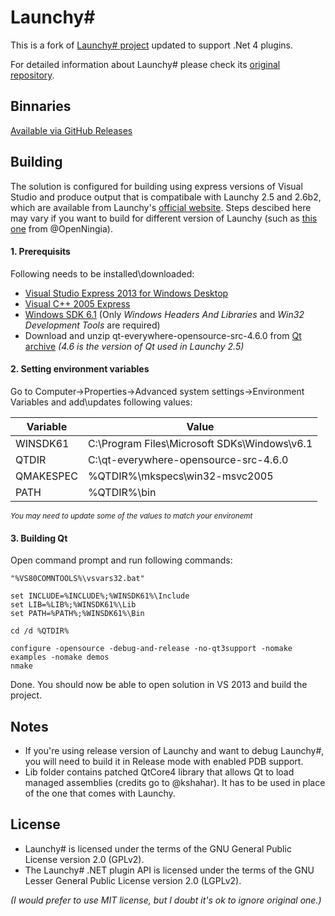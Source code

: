 Launchy#
====================
This is a fork of [Launchy# project][launchy#kshahar] updated to support .Net 4 plugins. 

For detailed information about Launchy# please check its [original repository][launchy#kshahar].

Binnaries
-------
[Available via GitHub Releases](https://github.com/randrey/launchysharp/releases/tag/v1.3)

Building
-------
The solution is configured for building using express versions of Visual Studio and produce output that is compatibale with Launchy 2.5 and 2.6b2, which are available from Launchy's [official website][launchy]. Steps descibed here may vary if you want to build for different version of Launchy (such as [this one](http://openningia.github.io/Launchy/) from @OpenNingia). 

#### 1. Prerequisits
Following needs to be installed\downloaded:
  * [Visual Studio Express 2013 for Windows Desktop](http://www.microsoft.com/en-us/download/details.aspx?id=40787)
  * [Visual C++ 2005 Express](http://go.microsoft.com/fwlink/?LinkId=51410)
  * [Windows SDK 6.1](http://www.microsoft.com/en-us/download/details.aspx?id=11310) (Only *Windows Headers And Libraries* and *Win32 Development Tools* are required)
  * Download and unzip qt-everywhere-opensource-src-4.6.0 from [Qt archive](http://download.qt-project.org/archive/qt/4.6/) *(4.6 is the version of Qt used in Launchy 2.5)*

#### 2. Setting environment variables
Go to Computer->Properties->Advanced system settings->Environment Variables and add\updates following values:

Variable|Value
----------|----------
WINSDK61  | C:\Program Files\Microsoft SDKs\Windows\v6.1
QTDIR     | C:\qt-everywhere-opensource-src-4.6.0
QMAKESPEC | %QTDIR%\mkspecs\win32-msvc2005
PATH      | %QTDIR%\bin

 <sup>*You may need to update some of the values to match your environemt*</sup>

#### 3. Building Qt
Open command prompt and run following commands:
    
```Batchfile
"%VS80COMNTOOLS%\vsvars32.bat"

set INCLUDE=%INCLUDE%;%WINSDK61%\Include
set LIB=%LIB%;%WINSDK61%\Lib
set PATH=%PATH%;%WINSDK61%\Bin

cd /d %QTDIR%

configure -opensource -debug-and-release -no-qt3support -nomake examples -nomake demos
nmake
```

Done. You should now be able to open solution in VS 2013 and build the project.

Notes
-------
- If you're using release version of Launchy and want to debug Launchy#, you will need to build it in Release mode with enabled PDB support.
- Lib folder contains patched QtCore4 library that allows Qt to load managed assemblies (credits go to @kshahar). It has to be used in place of the one that comes with Launchy.

License
-------
  - Launchy# is licensed under the terms of the GNU General Public License version 2.0 (GPLv2).
  - The Launchy# .NET plugin API is licensed under the terms of the GNU Lesser General Public License version 2.0 (LGPLv2).

  *(I would prefer to use MIT license, but I doubt it's ok to ignore original one.)*

  [launchy#kshahar]: https://github.com/kshahar/launchysharp
  [launchy]: http://launchy.net
  
